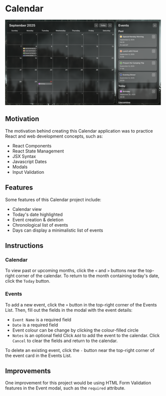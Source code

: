 # Calendar
![Calendar project filled with events](./readme-assets/calendar-with-events.png)

## Motivation
The motivation behind creating this Calendar application was to practice React and web development concepts, such as:
- React Components
- React State Management
- JSX Syntax
- Javascript Dates
- Modals
- Input Validation

## Features
Some features of this Calendar project include:
- Calendar view
- Today's date highlighted
- Event creation & deletion
- Chronological list of events
- Days can display a minimalistic list of events

## Instructions
### Calendar
To view past or upcoming months, click the `<` and `>` buttons near the top-right corner of the calendar. To return to the month containing today's date, click the `Today` button.

### Events
To add a new event, click the `+` button in the top-right corner of the Events List. Then, fill out the fields in the modal with the event details:
- `Event Name` is a required field
- `Date` is a required field
- Event colour can be change by clicking the colour-filled circle
- `Notes` is an optional field
Click `Add` to add the event to the calendar. Click `Cancel` to clear the fields and return to the calendar.

To delete an existing event, click the `-` button near the top-right corner of the event card in the Events List.

## Improvements
One improvement for this project would be using HTML Form Validation features in the Event modal, such as the `required` attribute.